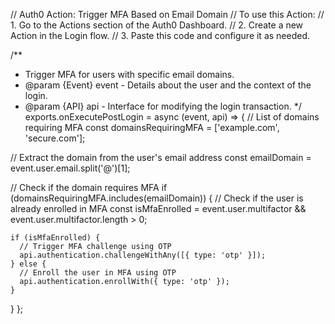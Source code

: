 // Auth0 Action: Trigger MFA Based on Email Domain
// To use this Action:
// 1. Go to the Actions section of the Auth0 Dashboard.
// 2. Create a new Action in the Login flow.
// 3. Paste this code and configure it as needed.

/**
 * Trigger MFA for users with specific email domains.
 * @param {Event} event - Details about the user and the context of the login.
 * @param {API} api - Interface for modifying the login transaction.
 */
exports.onExecutePostLogin = async (event, api) => {
  // List of domains requiring MFA
  const domainsRequiringMFA = ['example.com', 'secure.com'];

  // Extract the domain from the user's email address
  const emailDomain = event.user.email.split('@')[1];

  // Check if the domain requires MFA
  if (domainsRequiringMFA.includes(emailDomain)) {
    // Check if the user is already enrolled in MFA
    const isMfaEnrolled = event.user.multifactor && event.user.multifactor.length > 0;

    if (isMfaEnrolled) {
      // Trigger MFA challenge using OTP
      api.authentication.challengeWithAny([{ type: 'otp' }]);
    } else {
      // Enroll the user in MFA using OTP
      api.authentication.enrollWith({ type: 'otp' });
    }
  }
};
